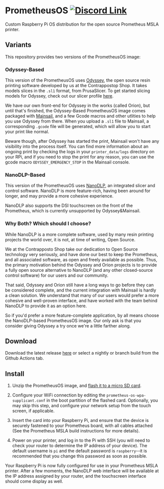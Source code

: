# PrometheusOS [![Discord Link](https://discordapp.com/api/guilds/881628699500359731/widget.png?style=shield)](https://discord.gg/GFUn9gwRsj)

Custom Raspberry Pi OS distribution for the open source Prometheus MSLA printer.

## Variants
This repository provides two versions of the PrometheusOS image:

### Odyssey-Based
This version of the PrometheusOS uses
[Odyssey](https://github.com/TheContrappostoShop/Odyssey), the open source resin
printing software developed by us at the Contrappostop Shop. It takes models
slices in the `.sl1` format, from PrusaSlicer. To get started slicing models
for Odyssey, check out our slicer profile [here]().

We have our own front-end for Odyssey in the works (called Orion), but until
that's finished, the Odyssey-Based PrometheusOS image comes packaged with
[Mainsail](https://docs.mainsail.xyz/), and a few Gcode macros and other utlities
to help you use Odyssey from there. When you upload a `.sl1` file to Mainsail,
a corresponding `.gcode` file will be generated, which will allow you to start
your print like normal.

Beware though, after Odyssey has started the print, Mainsail won't have any
visibility into the process itself. You can find more information about an
ongoing print by checking the logs in your `printer_data/logs` directory on your
RPi, and if you need to stop the print for any reason, you can use the gcode
macro `ODYSSEY_EMERGENCY_STOP` in the Mainsail console.

### NanoDLP-Based
This version of the PrometheusOS uses [NanoDLP](https://www.nanodlp.com/), an
integrated slicer and control software. NanoDLP is more feature-rich,
having been around for longer, and may provide a more cohesive experience.

NanoDLP also supports the DSI touchscreen on the front of the Prometheus, which
is currently unsupported by Odyssey&Mainsail.

### Why Both? Which should I choose?
While NanoDLP is a more complete software, used by many resin printing projects
the world over, it is not, at time of writing, Open Source.

We at the Contrapposto Shop take our dedication to Open Source technology very
seriously, and have done our best to keep the Prometheus, and all associated
software, as open and freely available as possible. Thus, the primary motivation
behind the Odyssey and Orion projects is to provide a fully open source
alternative to NanoDLP (and any other closed-source control software) for our
users and our community.

That said, Odyssey and Orion still have a long ways to go before they can be
considered complete, and the current integration with Mainsail is hardly a clean
solution. We understand that many of our users would prefer a more cohesive and
well-proven interface, and have worked with the team behind NanoDLP to provide
it as an option here.

So if you'd prefer a more feature-complete application, by all means choose the
NanoDLP-based PrometheusOS image. Our only ask is that you consider giving
Odyssey a try once we're a little farther along.

## Download
Download the latest release 
[here](https://github.com/TheContrappostoShop/PrometheusOS/releases) or select 
a nightly or branch build from the Github Actions tab. 

## Install
1. Unzip the PrometheusOS image, and 
[flash it to a micro SD card](https://www.raspberrypi.com/documentation/computers/getting-started.html#installing-the-operating-system).

2. Configure your WiFi connection by editing the `prometheus-os-wpa-supplicant.conf`
in the boot partition of the flashed card. Optionally, you may skip this step, 
and configure your network setup from the touch screen, if applicable. 

3. Insert the card into your Raspberry Pi, and ensure that the device is 
securely fastened to your Prometheus board, with all cables attached (See the 
Prometheus MSLA build instructions for more details).

4. Power on your printer, and log in to the Pi with SSH (you will need to check 
your router to determine the IP address of your device). The default username is 
`pi` and the default password is `raspberry`--it is recommended that you change
this password as soon as possible. 


Your Raspberry Pi is now fully configured for use in your Prometheus MSLA 
printer. After a few moments, the NanoDLP web interface will be available at the
IP address assigned by your router, and the touchscreen interface should come
display as well. 